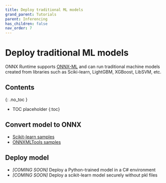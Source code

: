 ```yaml
---
title: Deploy traditional ML models
grand_parent: Tutorials
parent: Inferencing
has_children: false
nav_order: 7
---
```


# Deploy traditional ML models
ONNX Runtime supports [ONNX-ML](https://github.com/onnx/onnx/blob/master/docs/Operators-ml.md) and can run traditional machine models created from libraries such as Sciki-learn, LightGBM, XGBoost, LibSVM, etc. 

## Contents
{: .no_toc }

* TOC placeholder
{:toc}

## Convert model to ONNX
* [Scikit-learn samples](http://onnx.ai/sklearn-onnx/index_tutorial.html)
* [ONNXMLTools samples](https://github.com/onnx/onnxmltools/tree/master/docs/examples)

## Deploy model
* *[COMING SOON]* Deploy a Python-trained model in a C# environment
* *[COMING SOON]* Deploy a scikit-learn model securely without pkl files

